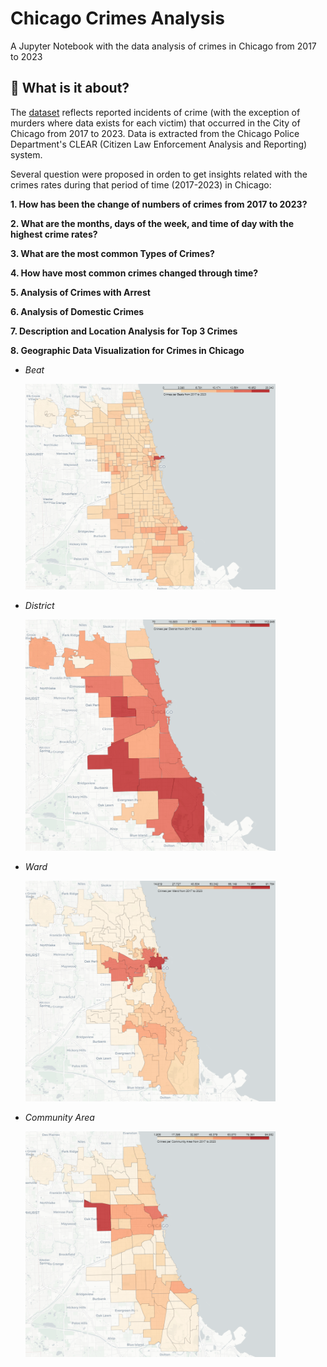 # Chicago Crimes Analysis

A Jupyter Notebook with the data analysis of crimes in Chicago from 2017 to 2023


## 🔰 What is it about?

The [dataset](https://data.cityofchicago.org/Public-Safety/Crimes-2001-to-Present/ijzp-q8t2/about_data) reflects reported incidents of crime (with the exception of murders where data exists for each victim) that occurred in the City of Chicago from 2017 to 2023. Data is extracted from the Chicago Police Department's CLEAR (Citizen Law Enforcement Analysis and Reporting) system.

Several question were proposed in orden to get insights related with the crimes rates during that period of time (2017-2023) in Chicago:

**1. How has been the change of numbers of crimes from 2017 to 2023?**

**2. What are the months, days of the week, and time of day with the highest crime rates?**

**3. What are the most common Types of Crimes?**

**4. How have most common crimes changed through time?**

**5. Analysis of Crimes with Arrest**

**6. Analysis of Domestic Crimes**

**7. Description and Location Analysis for Top 3 Crimes**

**8. Geographic Data Visualization for Crimes in Chicago**

  - *Beat*
    
    <img src = "https://raw.githubusercontent.com/alejo1630/chicago_crimes/main/Images/Beats.png" width = "400">

  - *District*
    
    <img src = "https://raw.githubusercontent.com/alejo1630/chicago_crimes/main/Images/District.png" width = "400">

  - *Ward*
    
    <img src = "https://raw.githubusercontent.com/alejo1630/chicago_crimes/main/Images/Ward.png" width = "400">

  - *Community Area*
    
    <img src = "https://raw.githubusercontent.com/alejo1630/chicago_crimes/main/Images/Community_Area.png" width = "400">

